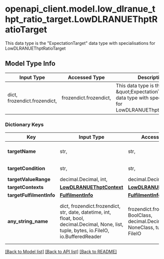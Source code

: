 # openapi_client.model.low_dlranue_thpt_ratio_target.LowDLRANUEThptRatioTarget

This data type is the \"ExpectationTarget\" data type with specialisations for LowDLRANUEThptRatioTarget         

## Model Type Info
Input Type | Accessed Type | Description | Notes
------------ | ------------- | ------------- | -------------
dict, frozendict.frozendict,  | frozendict.frozendict,  | This data type is the \&quot;ExpectationTarget\&quot; data type with specialisations for LowDLRANUEThptRatioTarget          | 

### Dictionary Keys
Key | Input Type | Accessed Type | Description | Notes
------------ | ------------- | ------------- | ------------- | -------------
**targetName** | str,  | str,  |  | [optional] must be one of ["LowDLRANUEThptRatio", ] 
**targetCondition** | str,  | str,  |  | [optional] must be one of ["IS_LESS_THAN", ] 
**targetValueRange** | decimal.Decimal, int,  | decimal.Decimal,  |  | [optional] 
**targetContexts** | [**LowDLRANUEThptContext**](LowDLRANUEThptContext.md) | [**LowDLRANUEThptContext**](LowDLRANUEThptContext.md) |  | [optional] 
**targetFulfilmentInfo** | [**FulfilmentInfo**](FulfilmentInfo.md) | [**FulfilmentInfo**](FulfilmentInfo.md) |  | [optional] 
**any_string_name** | dict, frozendict.frozendict, str, date, datetime, int, float, bool, decimal.Decimal, None, list, tuple, bytes, io.FileIO, io.BufferedReader | frozendict.frozendict, str, BoolClass, decimal.Decimal, NoneClass, tuple, bytes, FileIO | any string name can be used but the value must be the correct type | [optional]

[[Back to Model list]](../../README.md#documentation-for-models) [[Back to API list]](../../README.md#documentation-for-api-endpoints) [[Back to README]](../../README.md)

